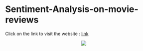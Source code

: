 # Sentiment-Analysis-on-movie-reviews
Click on the link to visit the website : [link](https://sentiment-analysis-on-movie-reviews.streamlit.app/)
<p align="center"><img src="https://drive.google.com/file/d/1Lx01CsKd7PLu2TBypLKuLTJm6Wi66z1Y/view?usp=sharing"/></p>
